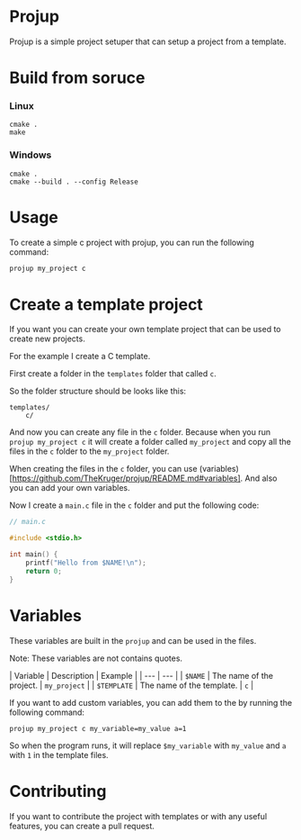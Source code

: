 # Projup
Projup is a simple project setuper that can setup a project from a template.

# Build from soruce

### Linux
```
cmake .
make
```

### Windows
```
cmake .
cmake --build . --config Release
```

# Usage

To create a simple c project with projup, you can run the following command:
```c
projup my_project c
```

# Create a template project
If you want you can create your own template project that can be used to create new projects.

For the example I create a C template.

First create a folder in the `templates` folder that called `c`.

So the folder structure should be looks like this:
```
templates/
    c/
```

And now you can create any file in the `c` folder. Because when you run `projup my_project c` it will create a folder called `my_project` and copy all the files in the `c` folder to the `my_project` folder.

When creating the files in the `c` folder, you can use (variables)[https://github.com/TheKruger/projup/README.md#variables]. And also you can add your own variables.

Now I create a `main.c` file in the `c` folder and put the following code:
```c
// main.c

#include <stdio.h>

int main() {
    printf("Hello from $NAME!\n");
    return 0;
}

```

# Variables
These variables are built in the `projup` and can be used in the files.

Note: These variables are not contains quotes.

| Variable | Description | Example |
| --- | --- |
| `$NAME` | The name of the project. | `my_project` |
| `$TEMPLATE` | The name of the template. | `c` |

If you want to add custom variables, you can add them to the by running the following command:
```
projup my_project c my_variable=my_value a=1
```

So when the program runs, it will replace `$my_variable` with `my_value` and `a` with `1` in the template files.

# Contributing
If you want to contribute the project with templates or with any useful features, you can create a pull request.